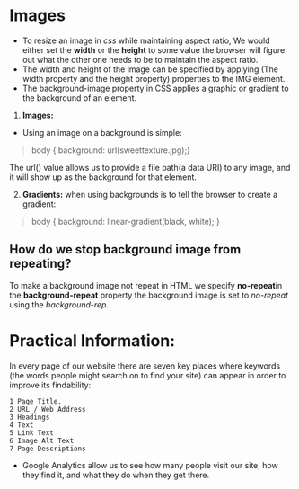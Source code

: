 # Images
- To resize an image in *css* while maintaining aspect ratio, We would either set the **width** or the **height** to some value the browser will figure out what the other one needs to be to maintain the aspect ratio.    
- The width and height of the image can be specified by applying (The width property and the height property) properties to the IMG element.
- The background-image property in CSS applies a graphic  or gradient to the background of an element. 
1. **Images:**
-  Using an image on a background is simple:
> body {
  background: url(sweettexture.jpg);} 
 
 The url() value allows us to provide a file path(a data URI) to any image, and it will show up as the background for that element.

2. **Gradients:**
when using backgrounds is to tell the browser to create a gradient:
>body {
  background: linear-gradient(black, white);
}

## How do we stop  background image from repeating?

To make a background image not repeat in HTML we specify **no-repeat**in the **background-repeat** property the background image is set to *no-repeat* using the *background-rep*.
# Practical Information:
In every page of our website there are seven key places where keywords
(the words people might search on to find your site) can appear in order
to improve its findability: 

    1 Page Title.
    2 URL / Web Address
    3 Headings
    4 Text
    5 Link Text
    6 Image Alt Text
    7 Page Descriptions

- Google Analytics allow us to see how many people visit our site, how they find it, and what they do when they get there.



